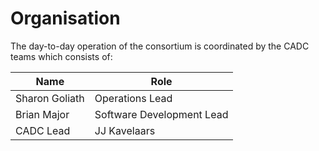 # Organisation


The day-to-day operation of the consortium is coordinated by the CADC teams which consists of:

| Name | Role |
|------|---------------------|
| Sharon Goliath | Operations Lead |
| Brian Major | Software Development Lead |
| CADC Lead| JJ Kavelaars |
